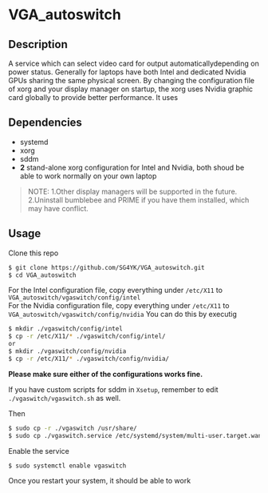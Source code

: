 # VGA_autoswitch
## Description
A service which can select video card for output automaticallydepending on power status. Generally for laptops have both Intel and dedicated Nvidia GPUs sharing the same physical screen.
By changing the configuration file of xorg and your display manager on startup, the xorg uses Nvidia graphic card globally to provide better performance. It uses
## Dependencies
+ systemd
+ xorg
+ sddm
+ **2** stand-alone xorg configuration for Intel and Nvidia, both shoud be able to work normally on your own laptop
>NOTE:
1.Other display managers will be supported in the future.  
2.Uninstall bumblebee and PRIME if you have them installed, which may have conflict.


## Usage
Clone this repo
~~~bash
$ git clone https://github.com/SG4YK/VGA_autoswitch.git
$ cd VGA_autoswitch
~~~

For the Intel configuration file, copy everything under <code>/etc/X11</code> to <code>VGA_autoswitch/vgaswitch/config/intel</code>  
For the Nvidia configuration file, copy everything under <code>/etc/X11</code> to <code>VGA_autoswitch/vgaswitch/config/nvidia</code>
You can do this by executig
~~~bash
$ mkdir ./vgaswitch/config/intel
$ cp -r /etc/X11/* ./vgaswitch/config/intel/
or
$ mkdir ./vgaswitch/config/nvidia
$ cp -r /etc/X11/* ./vgaswitch/config/nvidia/
~~~

**Please make sure either of the configurations works fine.**  

If you have custom scripts for sddm in <code>Xsetup</code>, remember to edit <code>./vgaswitch/vgaswitch.sh</code> as well.  

Then
~~~bash
$ sudo cp -r ./vgaswitch /usr/share/
$ sudo cp ./vgaswitch.service /etc/systemd/system/multi-user.target.wants/
~~~

Enable the service 
~~~bash
$ sudo systemctl enable vgaswitch
~~~

Once you restart your system, it should be able to work
